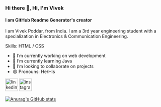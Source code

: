 ### Hi there 👋, Hi, I'm Vivek
#### I am GitHub Readme Generator's creator
I am Vivek Poddar, from India. I am a 3rd year engineering student with a specialization in Electronics & Communication Engineering.

Skills:  HTML / CSS

- 🔭 I’m currently working on web development 
- 🌱 I’m currently learning Java 
- 👯 I’m looking to collaborate on projects 
- 😄 Pronouns: He/His 


[<img src='https://cdn.jsdelivr.net/npm/simple-icons@3.0.1/icons/linkedin.svg' alt='linkedin' height='40'>](https://www.linkedin.com/in/10vivekpoddar/)  [<img src='https://cdn.jsdelivr.net/npm/simple-icons@3.0.1/icons/instagram.svg' alt='instagram' height='40'>](https://www.instagram.com/10_vivekpoddar//)  


[![Anurag's GitHub stats](https://github-readme-stats.vercel.app/api?username=10vivekpoddar)](https://github.com/anuraghazra/github-readme-stats)



<!---
10vivekpoddar/10vivekpoddar is a ✨ special ✨ repository because its `README.md` (this file) appears on your GitHub profile.
You can click the Preview link to take a look at your changes.
--->
